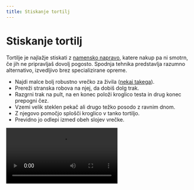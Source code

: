 ```yaml
---
title: Stiskanje tortilj
---
```


# Stiskanje tortilj

Tortilje je najlažje stiskati z [namensko napravo](https://en.wikipedia.org/wiki/Tortilla_press), katere nakup pa ni smotrn, če jih ne pripravljaš dovolj pogosto. Spodnja tehnika predstavlja razumno alternativo, izvedljivo brez specializirane opreme.

- Najdi malce bolj robustno vrečko za živila ([nekaj takega](https://www.ikea.com/si/sl/p/istad-vrecka-z-zapiralom-vzorcasto-zivo-oranzna-30553669/)).
- Prereži stranska robova na njej, da dobiš dolg trak.
- Razgrni trak na pult, na en konec položi kroglico testa in drug konec prepogni čez.
- Vzemi velik steklen pekač ali drugo težko posodo z ravnim dnom.
- Z njegovo pomočjo splošči kroglico v tanko tortiljo.
- Previdno jo odlepi izmed obeh slojev vrečke.

<video controls class="video">
  <source src="/stiskanje-tortilj.webm" type="video/mp4">
  Sorry, your browser doesn't support embedded videos.
</video>
